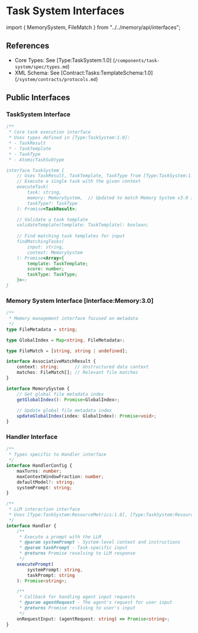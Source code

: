 # Task System Interfaces

import { MemorySystem, FileMatch } from "../../memory/api/interfaces";

## References

- Core Types: See [Type:TaskSystem:1.0] (`/components/task-system/spec/types.md`)
- XML Schema: See [Contract:Tasks:TemplateSchema:1.0] (`/system/contracts/protocols.md`)

## Public Interfaces

### TaskSystem Interface
```typescript
/**
 * Core task execution interface
 * Uses types defined in [Type:TaskSystem:1.0]:
 * - TaskResult
 * - TaskTemplate
 * - TaskType
 * - AtomicTaskSubtype

interface TaskSystem {
    // Uses TaskResult, TaskTemplate, TaskType from [Type:TaskSystem:1.0]
    // Execute a single task with the given context
    executeTask(
        task: string,
        memory: MemorySystem,  // Updated to match Memory System v3.0 interface
        taskType?: TaskType
    ): Promise<TaskResult>;

    // Validate a task template
    validateTemplate(template: TaskTemplate): boolean;
    
    // Find matching task templates for input
    findMatchingTasks(
        input: string,
        context: MemorySystem
    ): Promise<Array<{
        template: TaskTemplate;
        score: number;
        taskType: TaskType;
    }>>;
}
```

### Memory System Interface [Interface:Memory:3.0]
```typescript
/**
 * Memory management interface focused on metadata
 */
type FileMetadata = string;

type GlobalIndex = Map<string, FileMetadata>;

type FileMatch = [string, string | undefined];

interface AssociativeMatchResult {
    context: string;      // Unstructured data context
    matches: FileMatch[]; // Relevant file matches
}

interface MemorySystem {
    // Get global file metadata index
    getGlobalIndex(): Promise<GlobalIndex>;
    
    // Update global file metadata index
    updateGlobalIndex(index: GlobalIndex): Promise<void>;
}
```

### Handler Interface
```typescript
/**
 * Types specific to Handler interface
 */
interface HandlerConfig {
    maxTurns: number;
    maxContextWindowFraction: number;
    defaultModel?: string;
    systemPrompt: string;
}

/**
 * LLM interaction interface
 * Uses [Type:TaskSystem:ResourceMetrics:1.0], [Type:TaskSystem:ResourceLimits:1.0]
 */
interface Handler {
    /**
     * Execute a prompt with the LLM
     * @param systemPrompt - System-level context and instructions
     * @param taskPrompt - Task-specific input
     * @returns Promise resolving to LLM response
     */
    executePrompt(
        systemPrompt: string,
        taskPrompt: string
    ): Promise<string>;

    /**
     * Callback for handling agent input requests
     * @param agentRequest - The agent's request for user input
     * @returns Promise resolving to user's input
     */
    onRequestInput: (agentRequest: string) => Promise<string>;
}
```
